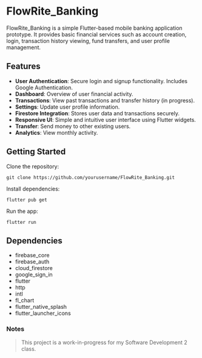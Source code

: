 # FlowRite_Banking

FlowRite_Banking is a simple Flutter-based mobile banking application prototype. It provides basic financial services such as account creation, login, transaction history viewing, fund transfers, and user profile management.

## Features

- **User Authentication**: Secure login and signup functionality. Includes Google Authentication.
- **Dashboard**: Overview of user financial activity.
- **Transactions**: View past transactions and transfer history (in progress).
- **Settings**: Update user profile information.
- **Firestore Integration**: Stores user data and transactions securely.
- **Responsive UI**: Simple and intuitive user interface using Flutter widgets.
- **Transfer**: Send money to other existing users.
- **Analytics**: View monthly activity.

## Getting Started

Clone the repository:
```
git clone https://github.com/yourusername/FlowRite_Banking.git
```
Install dependencies:
```
flutter pub get
```
Run the app:
```
flutter run
```

## Dependencies

- firebase_core
- firebase_auth
- cloud_firestore
- google_sign_in
- flutter
- http
- intl
- fl_chart
- flutter_native_splash
- flutter_launcher_icons

### Notes
> This project is a work-in-progress for my Software Development 2 class.
